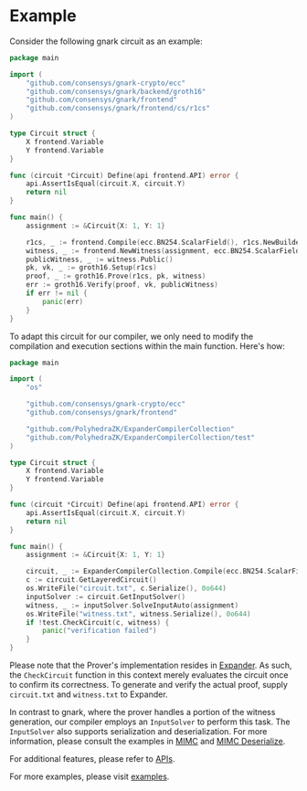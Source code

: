 # Example

Consider the following gnark circuit as an example:

```go
package main

import (
	"github.com/consensys/gnark-crypto/ecc"
	"github.com/consensys/gnark/backend/groth16"
	"github.com/consensys/gnark/frontend"
	"github.com/consensys/gnark/frontend/cs/r1cs"
)

type Circuit struct {
	X frontend.Variable
	Y frontend.Variable
}

func (circuit *Circuit) Define(api frontend.API) error {
	api.AssertIsEqual(circuit.X, circuit.Y)
	return nil
}

func main() {
	assignment := &Circuit{X: 1, Y: 1}

	r1cs, _ := frontend.Compile(ecc.BN254.ScalarField(), r1cs.NewBuilder, &Circuit{})
	witness, _ := frontend.NewWitness(assignment, ecc.BN254.ScalarField())
	publicWitness, _ := witness.Public()
	pk, vk, _ := groth16.Setup(r1cs)
	proof, _ := groth16.Prove(r1cs, pk, witness)
	err := groth16.Verify(proof, vk, publicWitness)
	if err != nil {
		panic(err)
	}
}
```

To adapt this circuit for our compiler, we only need to modify the compilation and execution sections within the main function. Here's how:

```go
package main

import (
	"os"

	"github.com/consensys/gnark-crypto/ecc"
	"github.com/consensys/gnark/frontend"

	"github.com/PolyhedraZK/ExpanderCompilerCollection"
	"github.com/PolyhedraZK/ExpanderCompilerCollection/test"
)

type Circuit struct {
	X frontend.Variable
	Y frontend.Variable
}

func (circuit *Circuit) Define(api frontend.API) error {
	api.AssertIsEqual(circuit.X, circuit.Y)
	return nil
}

func main() {
	assignment := &Circuit{X: 1, Y: 1}

	circuit, _ := ExpanderCompilerCollection.Compile(ecc.BN254.ScalarField(), &Circuit{})
	c := circuit.GetLayeredCircuit()
	os.WriteFile("circuit.txt", c.Serialize(), 0o644)
	inputSolver := circuit.GetInputSolver()
	witness, _ := inputSolver.SolveInputAuto(assignment)
	os.WriteFile("witness.txt", witness.Serialize(), 0o644)
	if !test.CheckCircuit(c, witness) {
		panic("verification failed")
	}
}
```

Please note that the Prover's implementation resides in [Expander](https://github.com/PolyhedraZK/Expander). As such, the `CheckCircuit` function in this context merely evaluates the circuit once to confirm its correctness. To generate and verify the actual proof, supply `circuit.txt` and `witness.txt` to Expander.

In contrast to gnark, where the prover handles a portion of the witness generation, our compiler employs an `InputSolver` to perform this task. The `InputSolver` also supports serialization and deserialization. For more information, please consult the examples in [MIMC](../examples/mimc) and [MIMC Deserialize](../examples/mimc_deserialize).

For additional features, please refer to [APIs](./apis.md).

For more examples, please visit [examples](../examples.md).